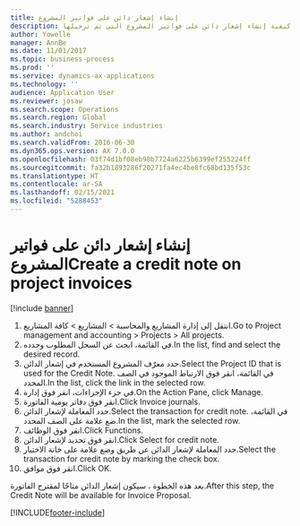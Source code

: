 ```yaml
---
title: إنشاء إشعار دائن على فواتير المشروع
description: توضح هذه العملية كيفية إنشاء إشعار دائن على فواتير المشروع التي تم ترحيلها.
author: Yowelle
manager: AnnBe
ms.date: 11/01/2017
ms.topic: business-process
ms.prod: ''
ms.service: dynamics-ax-applications
ms.technology: ''
audience: Application User
ms.reviewer: josaw
ms.search.scope: Operations
ms.search.region: Global
ms.search.industry: Service industries
ms.author: andchoi
ms.search.validFrom: 2016-06-30
ms.dyn365.ops.version: AX 7.0.0
ms.openlocfilehash: 03f74d1bf08eb98b7724a6225b6399ef255224ff
ms.sourcegitcommit: fa32b1893286f20271fa4ec4be8fc68bd135f53c
ms.translationtype: HT
ms.contentlocale: ar-SA
ms.lasthandoff: 02/15/2021
ms.locfileid: "5288453"
---
```

# <a name="create-a-credit-note-on-project-invoices"></a><span data-ttu-id="9e0dc-103">إنشاء إشعار دائن على فواتير المشروع</span><span class="sxs-lookup"><span data-stu-id="9e0dc-103">Create a credit note on project invoices</span></span>

[!include [banner](../../includes/banner.md)]

1. <span data-ttu-id="9e0dc-104">انتقل إلى إدارة المشاريع والمحاسبة > المشاريع > كافة المشاريع.</span><span class="sxs-lookup"><span data-stu-id="9e0dc-104">Go to Project management and accounting > Projects > All projects.</span></span> 
2. <span data-ttu-id="9e0dc-105">في القائمة، ابحث عن السجل المطلوب وحدده.</span><span class="sxs-lookup"><span data-stu-id="9e0dc-105">In the list, find and select the desired record.</span></span> 
3. <span data-ttu-id="9e0dc-106">حدد معرّف المشروع المستخدم في إشعار الدائن.</span><span class="sxs-lookup"><span data-stu-id="9e0dc-106">Select the Project ID that is used for the Credit Note.</span></span> <span data-ttu-id="9e0dc-107">في القائمة، انقر فوق الارتباط الموجود في الصف المحدد.</span><span class="sxs-lookup"><span data-stu-id="9e0dc-107">In the list, click the link in the selected row.</span></span> 
4. <span data-ttu-id="9e0dc-108">في جزء الإجراءات، انقر فوق إدارة.</span><span class="sxs-lookup"><span data-stu-id="9e0dc-108">On the Action Pane, click Manage.</span></span> 
5. <span data-ttu-id="9e0dc-109">انقر فوق دفاتر يومية الفاتورة.</span><span class="sxs-lookup"><span data-stu-id="9e0dc-109">Click Invoice journals.</span></span> 
6. <span data-ttu-id="9e0dc-110">حدد المعاملة لإشعار الدائن.</span><span class="sxs-lookup"><span data-stu-id="9e0dc-110">Select the transaction for credit note.</span></span> <span data-ttu-id="9e0dc-111">في القائمة، ضع علامة على الصف المحدد.</span><span class="sxs-lookup"><span data-stu-id="9e0dc-111">In the list, mark the selected row.</span></span> 
7. <span data-ttu-id="9e0dc-112">انقر فوق الوظائف.</span><span class="sxs-lookup"><span data-stu-id="9e0dc-112">Click Functions.</span></span> 
8. <span data-ttu-id="9e0dc-113">انقر فوق تحديد لإشعار الدائن.</span><span class="sxs-lookup"><span data-stu-id="9e0dc-113">Click Select for credit note.</span></span> 
9. <span data-ttu-id="9e0dc-114">حدد المعاملة لإشعار الدائن عن طريق وضع علامة على خانة الاختيار.</span><span class="sxs-lookup"><span data-stu-id="9e0dc-114">Select the transaction for credit note by marking the check box.</span></span>
10. <span data-ttu-id="9e0dc-115">انقر فوق موافق.</span><span class="sxs-lookup"><span data-stu-id="9e0dc-115">Click OK.</span></span> 

<span data-ttu-id="9e0dc-116">بعد هذه الخطوة ، سيكون إشعار الدائن متاحًا لمقترح الفاتورة.</span><span class="sxs-lookup"><span data-stu-id="9e0dc-116">After this step, the Credit Note will be available for Invoice Proposal.</span></span>


[!INCLUDE[footer-include](../../includes/footer-banner.md)]